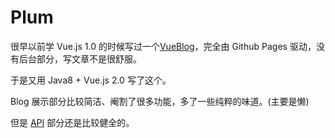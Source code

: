 # Plum


很早以前学 Vue.js 1.0 的时候写过一个[VueBlog](https://github.com/fku233/VueBlog)，完全由 Github Pages 驱动，没有后台部分，写文章不是很舒服。

于是又用 Java8 + Vue.js 2.0 写了这个。

Blog 展示部分比较简洁、阉割了很多功能，多了一些纯粹的味道。(主要是懒)

但是 [API](http://115.159.43.199:8080/swagger-ui.html)  部分还是比较健全的。


